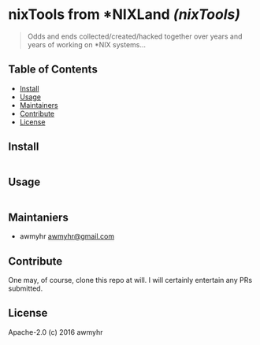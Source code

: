 # nixTools from *NIXLand _(nixTools)_

> Odds and ends collected/created/hacked together over years and years of working on *NIX systems...

## Table of Contents

- [Install](#install)
- [Usage](#usage)
- [Maintainers](#maintainers)
- [Contribute](#contribute)
- [License](#license)

## Install

```
```

## Usage

```
```

## Maintaniers

- awmyhr <awmyhr@gmail.com>

## Contribute

One may, of course, clone this repo at will. I will certainly entertain
any PRs submitted.

## License

Apache-2.0 (c) 2016 awmyhr